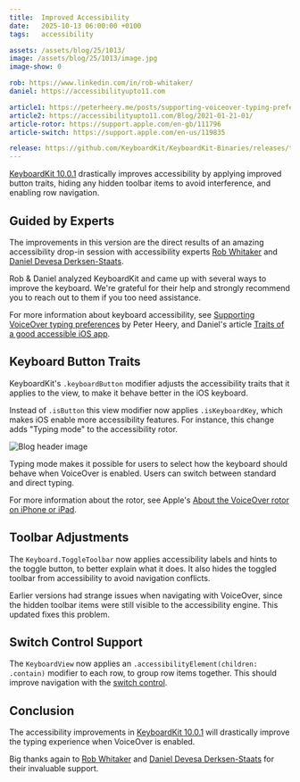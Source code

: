 ```yaml
---
title:  Improved Accessibility
date:   2025-10-13 06:00:00 +0100
tags:   accessibility

assets: /assets/blog/25/1013/
image: /assets/blog/25/1013/image.jpg
image-show: 0

rob: https://www.linkedin.com/in/rob-whitaker/
daniel: https://accessibilityupto11.com

article1: https://peterheery.me/posts/supporting-voiceover-typing-preferences/
article2: https://accessibilityupto11.com/Blog/2021-01-21-01/
article-rotor: https://support.apple.com/en-gb/111796
article-switch: https://support.apple.com/en-us/119835

release: https://github.com/KeyboardKit/KeyboardKit-Binaries/releases/tag/10.0.1
---
```


[KeyboardKit 10.0.1]({{page.release}}) drastically improves accessibility by applying improved button traits, hiding any hidden toolbar items to avoid interference, and enabling row navigation.

<!--![Blog header image]({{page.image}})-->


## Guided by Experts

The improvements in this version are the direct results of an amazing accessibility drop-in session with accessibility experts [Rob Whitaker]({{page.rob}}) and [Daniel Devesa Derksen-Staats]({{page.daniel}}).

Rob & Daniel analyzed KeyboardKit and came up with several ways to improve the keyboard. We're grateful for their help and strongly recommend you to reach out to them if you too need assistance.

For more information about keyboard accessibility, see [Supporting VoiceOver typing preferences]({{page.article1}}) by Peter Heery, and Daniel's article [Traits of a good accessible iOS app]({{page.article2}}).


## Keyboard Button Traits

KeyboardKit's `.keyboardButton` modifier adjusts the accessibility traits that it applies to the view, to make it behave better in the iOS keyboard.

Instead of `.isButton` this view modifier now applies `.isKeyboardKey`, which makes iOS enable more accessibility features. For instance, this change adds "Typing mode" to the accessibility rotor.

![Blog header image]({{page.assets}}rotor.jpg)

Typing mode makes it possible for users to select how the keyboard should behave when VoiceOver is enabled. Users can switch between standard and direct typing.

For more information about the rotor, see Apple's [About the VoiceOver rotor on iPhone or iPad]({{page.article-rotor}}).


## Toolbar Adjustments

The `Keyboard.ToggleToolbar` now applies accessibility labels and hints to the toggle button, to better explain what it does. It also hides the toggled toolbar from accessibility to avoid navigation conflicts.

Earlier versions had strange issues when navigating with VoiceOver, since the hidden toolbar items were still visible to the accessibility engine. This updated fixes this problem.


## Switch Control Support

The `KeyboardView` now applies an `.accessibilityElement(children: .contain)` modifier to each row, to group row items together. This should improve navigation with the [switch control]({{page.article-switch}}).


## Conclusion

The accessibility improvements in [KeyboardKit 10.0.1]({{page.release}}) will drastically improve the typing experience when VoiceOver is enabled. 

Big thanks again to [Rob Whitaker]({{page.rob}}) and [Daniel Devesa Derksen-Staats]({{page.daniel}}) for their invaluable support.